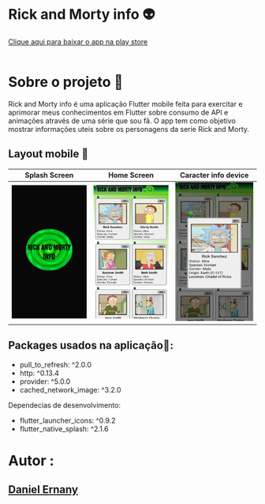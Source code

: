 # Rick and Morty info :alien:

[Clique aqui para baixar o app na play store](https://play.google.com/store/apps/details?id=com.daniel_ernany.rick_and_morty_info)<br><br>

# Sobre o projeto :book:



Rick and Morty info é uma aplicação Flutter mobile feita para exercitar e aprimorar meus conhecimentos em Flutter sobre consumo de API e animações através de uma série que sou fã. O app tem como objetivo mostrar informações uteis sobre os personagens da serie Rick and Morty.

## Layout mobile :iphone:
|Splash Screen|Home Screen|Caracter info device|
| -------- | -------- |-------- |
|![Splash Screen](https://raw.githubusercontent.com/DanielErnany/assets/main/rick_and_morty_info/splashScreen.png)|![Home Screen](https://raw.githubusercontent.com/DanielErnany/assets/main/rick_and_morty_info/homeSceen.png)|![Caracter info device](https://raw.githubusercontent.com/DanielErnany/assets/main/rick_and_morty_info/caracterInfoDevice.png)|
 




## Packages usados na aplicação:file_folder::
*  pull_to_refresh: ^2.0.0
*  http: ^0.13.4
*  provider: ^5.0.0
*  cached_network_image: ^3.2.0

<p> Dependecias de desenvolvimento:</p>

*  flutter_launcher_icons: ^0.9.2
*  flutter_native_splash: ^2.1.6

# Autor :


 ## <a href="https://github.com/DanielErnany">Daniel Ernany</a>



